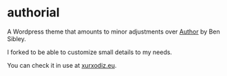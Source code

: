 authorial
=========

A Wordpress theme that amounts to minor adjustments over [Author](https://github.com/BenSibley/Author) by Ben Sibley.

I forked to be able to customize small details to my needs.

You can check it in use at [xurxodiz.eu](https://xurxodiz.eu/).

